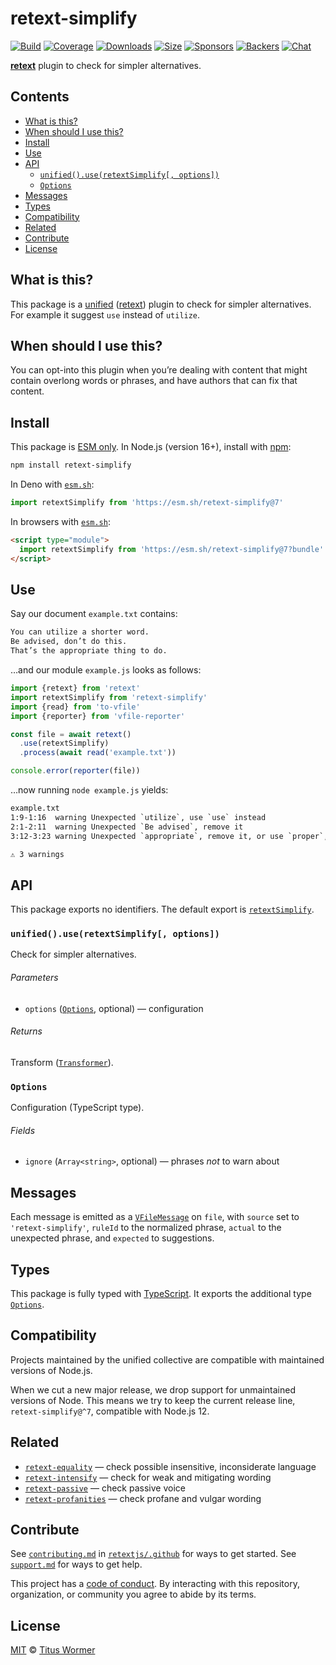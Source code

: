 # retext-simplify

[![Build][build-badge]][build]
[![Coverage][coverage-badge]][coverage]
[![Downloads][downloads-badge]][downloads]
[![Size][size-badge]][size]
[![Sponsors][sponsors-badge]][collective]
[![Backers][backers-badge]][collective]
[![Chat][chat-badge]][chat]

**[retext][]** plugin to check for simpler alternatives.

## Contents

*   [What is this?](#what-is-this)
*   [When should I use this?](#when-should-i-use-this)
*   [Install](#install)
*   [Use](#use)
*   [API](#api)
    *   [`unified().use(retextSimplify[, options])`](#unifieduseretextsimplify-options)
    *   [`Options`](#options)
*   [Messages](#messages)
*   [Types](#types)
*   [Compatibility](#compatibility)
*   [Related](#related)
*   [Contribute](#contribute)
*   [License](#license)

## What is this?

This package is a [unified][] ([retext][]) plugin to check for simpler
alternatives.
For example it suggest `use` instead of `utilize`.

## When should I use this?

You can opt-into this plugin when you’re dealing with content that might contain
overlong words or phrases, and have authors that can fix that content.

## Install

This package is [ESM only][esm].
In Node.js (version 16+), install with [npm][]:

```sh
npm install retext-simplify
```

In Deno with [`esm.sh`][esmsh]:

```js
import retextSimplify from 'https://esm.sh/retext-simplify@7'
```

In browsers with [`esm.sh`][esmsh]:

```html
<script type="module">
  import retextSimplify from 'https://esm.sh/retext-simplify@7?bundle'
</script>
```

## Use

Say our document `example.txt` contains:

```txt
You can utilize a shorter word.
Be advised, don’t do this.
That’s the appropriate thing to do.
```

…and our module `example.js` looks as follows:

```js
import {retext} from 'retext'
import retextSimplify from 'retext-simplify'
import {read} from 'to-vfile'
import {reporter} from 'vfile-reporter'

const file = await retext()
  .use(retextSimplify)
  .process(await read('example.txt'))

console.error(reporter(file))
```

…now running `node example.js` yields:

```txt
example.txt
1:9-1:16  warning Unexpected `utilize`, use `use` instead                               utilize     retext-simplify
2:1-2:11  warning Unexpected `Be advised`, remove it                                    be-advised  retext-simplify
3:12-3:23 warning Unexpected `appropriate`, remove it, or use `proper`, `right` instead appropriate retext-simplify

⚠ 3 warnings
```

## API

This package exports no identifiers.
The default export is [`retextSimplify`][api-retext-simplify].

### `unified().use(retextSimplify[, options])`

Check for simpler alternatives.

###### Parameters

*   `options` ([`Options`][api-options], optional)
    — configuration

###### Returns

Transform ([`Transformer`][unified-transformer]).

### `Options`

Configuration (TypeScript type).

###### Fields

*   `ignore` (`Array<string>`, optional)
    — phrases *not* to warn about

## Messages

Each message is emitted as a [`VFileMessage`][vfile-message] on `file`, with
`source` set to `'retext-simplify'`, `ruleId` to the normalized phrase,
`actual` to the unexpected phrase, and `expected` to suggestions.

## Types

This package is fully typed with [TypeScript][].
It exports the additional type [`Options`][api-options].

## Compatibility

Projects maintained by the unified collective are compatible with maintained
versions of Node.js.

When we cut a new major release, we drop support for unmaintained versions of
Node.
This means we try to keep the current release line, `retext-simplify@^7`,
compatible with Node.js 12.

## Related

*   [`retext-equality`](https://github.com/retextjs/retext-equality)
    — check possible insensitive, inconsiderate language
*   [`retext-intensify`](https://github.com/retextjs/retext-intensify)
    — check for weak and mitigating wording
*   [`retext-passive`](https://github.com/retextjs/retext-passive)
    — check passive voice
*   [`retext-profanities`](https://github.com/retextjs/retext-profanities)
    — check profane and vulgar wording

## Contribute

See [`contributing.md`][contributing] in [`retextjs/.github`][health] for ways
to get started.
See [`support.md`][support] for ways to get help.

This project has a [code of conduct][coc].
By interacting with this repository, organization, or community you agree to
abide by its terms.

## License

[MIT][license] © [Titus Wormer][author]

<!-- Definitions -->

[build-badge]: https://github.com/retextjs/retext-simplify/workflows/main/badge.svg

[build]: https://github.com/retextjs/retext-simplify/actions

[coverage-badge]: https://img.shields.io/codecov/c/github/retextjs/retext-simplify.svg

[coverage]: https://codecov.io/github/retextjs/retext-simplify

[downloads-badge]: https://img.shields.io/npm/dm/retext-simplify.svg

[downloads]: https://www.npmjs.com/package/retext-simplify

[size-badge]: https://img.shields.io/bundlejs/size/retext-simplify

[size]: https://bundlejs.com/?q=retext-simplify

[sponsors-badge]: https://opencollective.com/unified/sponsors/badge.svg

[backers-badge]: https://opencollective.com/unified/backers/badge.svg

[collective]: https://opencollective.com/unified

[chat-badge]: https://img.shields.io/badge/chat-discussions-success.svg

[chat]: https://github.com/retextjs/retext/discussions

[npm]: https://docs.npmjs.com/cli/install

[esm]: https://gist.github.com/sindresorhus/a39789f98801d908bbc7ff3ecc99d99c

[esmsh]: https://esm.sh

[typescript]: https://www.typescriptlang.org

[health]: https://github.com/retextjs/.github

[contributing]: https://github.com/retextjs/.github/blob/main/contributing.md

[support]: https://github.com/retextjs/.github/blob/main/support.md

[coc]: https://github.com/retextjs/.github/blob/main/code-of-conduct.md

[license]: license

[author]: https://wooorm.com

[retext]: https://github.com/retextjs/retext

[unified]: https://github.com/unifiedjs/unified

[unified-transformer]: https://github.com/unifiedjs/unified#transformer

[vfile-message]: https://github.com/vfile/vfile-message

[api-retext-simplify]: #unifieduseretextsimplify-options

[api-options]: #options
